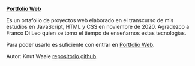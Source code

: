 [**Portfolio Web**](https://kwaale.github.io/PortFolioWeb/)

Es un ortafolio de proyectos web elaborado en el transcurso de mis estudios en JavaScript, HTML y CSS en noviembre de 2020. Agradezco a Franco Di Leo quien se tomo el tiempo de enseñarnos estas tecnologias.

Para poder usarlo es suficiente con entrar en [Portfolio Web](https://kwaale.github.io/PortaFolioWeb/).

Autor: Knut Waale [repositorio github](https://github.com/kwaale).

